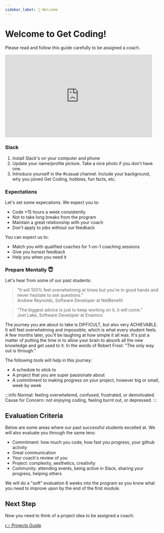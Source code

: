 ```yaml
---
sidebar_label: 👋 Welcome
---
```


# Welcome to Get Coding!

Please read and follow this guide carefully to be assigned a coach.

<iframe src="https://giphy.com/embed/l4JyOCNEfXvVYEqB2" width="480" height="270" frameBorder="0" class="giphy-embed" allowFullScreen></iframe>

### Slack

1. Install Slack's on your computer and phone
2. Update your name/profile picture. Take a nice photo if you don't have one.
3. Introduce yourself in the #casual channel. Include your background, why you joined Get Coding, hobbies, fun facts, etc.

### Expectations

Let's set some expecations. We expect you to:

- Code +15 hours a week consistently
- Not to take long breaks from the program
- Maintain a great relationship with your coach
- Don't apply to jobs without our feedback

You can expect us to:

- Match you with qualified coaches for 1-on-1 coaching sessions
- Give you honest feedback
- Help you when you need it

### Prepare Mentally 😇

Let's hear from some of our past students:

> "It will 100% feel overwhelming at times but you're in good hands and never hesitate to ask questions." <br/> Andrew Reynolds, Software Developer at NetBenefit

> "The biggest advice is just to keep working on it, it will come." <br/> Joel Lake, Software Developer at Enaimco

The journey you are about to take is DIFFICULT, but also very ACHIEVABLE. It will feel overwhelming and impossible, which is what every student feels. A few months later, you'll be laughing at how simple it all was. It's just a matter of putting the time in to allow your brain to absorb all the new knowledge and get used to it. In the words of Robert Frost: "The only way out is through."

The following tools will help in this journey:

- A schedule to stick to
- A project that you are super passionate about
- A commitment to making progress on your project, however big or small, week by week

:::info
Normal: feeling overwhelemd, confused, frustrated, or demotivated.<br/>
Cause for Concern: not enjoying coding, feeling burnt out, or depressed.
:::

## Evaluation Criteria

Below are some areas where our past successful students excelled at. We will also evaluate you through the same lens:

- Commitment: how much you code, how fast you progress, your github activity
- Great communication
- Your coach's review of you
- Project: complexity, aesthetics, creativity
- Community: attending events, being active in Slack, sharing your progress, helping others

We will do a "soft" evaluation 6 weeks into the program so you know what you need to improve upon by the end of the first module.

## Next Step

Now you need to think of a project idea to be assigned a coach:

[👉 Projects Guide](./projects)
